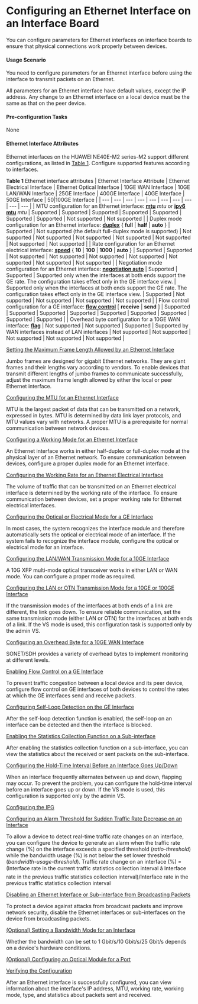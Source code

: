 Configuring an Ethernet Interface on an Interface Board
=======================================================

You can configure parameters for Ethernet interfaces on interface boards to ensure that physical connections work properly between devices.

#### Usage Scenario

You need to configure parameters for an Ethernet interface before using the interface to transmit packets on an Ethernet.

All parameters for an Ethernet interface have default values, except the IP address. Any change to an Ethernet interface on a local device must be the same as that on the peer device.


#### Pre-configuration Tasks

None


#### Ethernet Interface Attributes

Ethernet interfaces on the HUAWEI NE40E-M2 series-M2 support different configurations, as listed in [Table 1](#EN-US_TASK_0172362802__tab_dc_vrp_ethernet_cfg_000202). Configure supported features according to interfaces.

**Table 1** Ethernet interface attributes
| Ethernet Interface Attribute | Ethernet Electrical Interface | Ethernet Optical Interface | 10GE WAN Interface | 10GE LAN/WAN Interface | 25GE Interface | 400GE Interface | 40GE Interface | 50GE Interface | 50|100GE Interface |
| --- | --- | --- | --- | --- | --- | --- | --- | --- | --- |
| MTU configuration for an Ethernet interface:  [**mtu**](cmdqueryname=mtu) *mtu* or [**ipv6 mtu**](cmdqueryname=ipv6+mtu) *mtu* | Supported | Supported | Supported | Supported | Supported | Supported | Supported | Not supported | Not supported |
| Duplex mode configuration for an Ethernet interface:  [**duplex**](cmdqueryname=duplex+full+half+auto) { **full** | **half** | **auto** } | Supported | Not supported (the default full-duplex mode is supported) | Not supported | Not supported | Not supported | Not supported | Not supported | Not supported | Not supported |
| Rate configuration for an Ethernet electrical interface:  [**speed**](cmdqueryname=speed+10+100+1000+auto) { **10** | **100** | **1000** | **auto** } | Supported | Supported | Not supported | Not supported | Not supported | Not supported | Not supported | Not supported | Not supported |
| Negotiation mode configuration for an Ethernet interface:  [**negotiation auto**](cmdqueryname=negotiation+auto) | Supported | Supported | Supported only when the interfaces at both ends support the GE rate. The configuration takes effect only in the GE interface view. | Supported only when the interfaces at both ends support the GE rate. The configuration takes effect only in the GE interface view. | Supported | Not supported | Not supported | Not supported | Not supported |
| Flow control configuration for a GE interface:  [**flow control**](cmdqueryname=flow+control+receive+send) [ **receive** | **send** ] | Supported | Supported | Supported | Supported | Supported | Supported | Supported | Supported | Supported |
| Overhead byte configuration for a 10GE WAN interface:  [**flag**](cmdqueryname=flag) | Not supported | Not supported | Supported | Supported by WAN interfaces instead of LAN interfaces | Not supported | Not supported | Not supported | Not supported | Not supported |



[Setting the Maximum Frame Length Allowed by an Ethernet Interface](../../../../software/nev8r10_vrpv8r16/user/ne/dc_ne_ethernet_cfg_2010.html)

Jumbo frames are designed for gigabit Ethernet networks. They are giant frames and their lengths vary according to vendors. To enable devices that transmit different lengths of jumbo frames to communicate successfully, adjust the maximum frame length allowed by either the local or peer Ethernet interface.

[Configuring the MTU for an Ethernet Interface](../../../../software/nev8r10_vrpv8r16/user/ne/dc_ne_ethernet_cfg_2002.html)

MTU is the largest packet of data that can be transmitted on a network, expressed in bytes. MTU is determined by data link layer protocols, and MTU values vary with networks. A proper MTU is a prerequisite for normal communication between network devices.

[Configuring a Working Mode for an Ethernet Interface](../../../../software/nev8r10_vrpv8r16/user/ne/dc_ne_ethernet_cfg_2003.html)

An Ethernet interface works in either half-duplex or full-duplex mode at the physical layer of an Ethernet network. To ensure communication between devices, configure a proper duplex mode for an Ethernet interface.

[Configuring the Working Rate for an Ethernet Electrical Interface](../../../../software/nev8r10_vrpv8r16/user/ne/dc_ne_ethernet_cfg_2004.html)

The volume of traffic that can be transmitted on an Ethernet electrical interface is determined by the working rate of the interface. To ensure communication between devices, set a proper working rate for Ethernet electrical interfaces.

[Configuring the Optical or Electrical Mode for a GE Interface](../../../../software/nev8r10_vrpv8r16/user/ne/dc_ne_ethernet_cfg_2005.html)

In most cases, the system recognizes the interface module and therefore automatically sets the optical or electrical mode of an interface. If the system fails to recognize the interface module, configure the optical or electrical mode for an interface.

[Configuring the LAN/WAN Transmission Mode for a 10GE Interface](../../../../software/nev8r10_vrpv8r16/user/ne/dc_ne_ethernet_cfg_2015.html)

A 10G XFP multi-mode optical transceiver works in either LAN or WAN mode. You can configure a proper mode as required.

[Configuring the LAN or OTN Transmission Mode for a 10GE or 100GE Interface](../../../../software/nev8r10_vrpv8r16/user/ne/dc_ne_ethernet_cfg_2020.html)

If the transmission modes of the interfaces at both ends of a link are different, the link goes down. To ensure reliable communication, set the same transmission mode (either LAN or OTN) for the interfaces at both ends of a link. If the VS mode is used, this configuration task is supported only by the admin VS.

[Configuring an Overhead Byte for a 10GE WAN Interface](../../../../software/nev8r10_vrpv8r16/user/ne/dc_ne_ethernet_cfg_2006.html)

SONET/SDH provides a variety of overhead bytes to implement monitoring at different levels.

[Enabling Flow Control on a GE Interface](../../../../software/nev8r10_vrpv8r16/user/ne/dc_ne_ethernet_cfg_2014.html)

To prevent traffic congestion between a local device and its peer device, configure flow control on GE interfaces of both devices to control the rates at which the GE interfaces send and receive packets.

[Configuring Self-Loop Detection on the GE Interface](../../../../software/nev8r10_vrpv8r16/user/ne/dc_ne_ethernet_cfg_5001.html)

After the self-loop detection function is enabled, the self-loop on an interface can be detected and then the interface is blocked.

[Enabling the Statistics Collection Function on a Sub-interface](../../../../software/nev8r10_vrpv8r16/user/vrp/dc_vrp_ethernet_cfg_0019.html)

After enabling the statistics collection function on a sub-interface, you can view the statistics about the received or sent packets on the sub-interface.

[Configuring the Hold-Time Interval Before an Interface Goes Up/Down](../../../../software/nev8r10_vrpv8r16/user/ne/dc_ne_ethernet_cfg_2001.html)

When an interface frequently alternates between up and down, flapping may occur. To prevent the problem, you can configure the hold-time interval before an interface goes up or down. If the VS mode is used, this configuration is supported only by the admin VS.

[Configuring the IPG](../../../../software/nev8r10_vrpv8r16/user/ne/dc_pnf_ethernet_cfg_2001.html)



[Configuring an Alarm Threshold for Sudden Traffic Rate Decrease on an Interface](../../../../software/nev8r10_vrpv8r16/user/vrp/dc_vrp_ethernet_cfg_2031.html)

To allow a device to detect real-time traffic rate changes on an interface, you can configure the device to generate an alarm when the traffic rate change (%) on the interface exceeds a specified threshold (*ratio-threshold*) while the bandwidth usage (%) is not below the set lower threshold (*bandwidth-usage-threshold*). Traffic rate change on an interface (%) = (Interface rate in the current traffic statistics collection interval â Interface rate in the previous traffic statistics collection interval)/Interface rate in the previous traffic statistics collection interval

[Disabling an Ethernet Interface or Sub-interface from Broadcasting Packets](../../../../software/nev8r10_vrpv8r16/user/vrp/dc_vrp_ethernet_cfg_0021.html)

To protect a device against attacks from broadcast packets and improve network security, disable the Ethernet interfaces or sub-interfaces on the device from broadcasting packets.

[(Optional) Setting a Bandwidth Mode for an Interface](../../../../software/nev8r10_vrpv8r16/user/ne/dc_ne_ethernet_cfg_2018.html)

Whether the bandwidth can be set to 1 Gbit/s/10 Gbit/s/25 Gbit/s depends on a device's hardware conditions.

[(Optional) Configuring an Optical Module for a Port](../../../../software/nev8r10_vrpv8r16/user/ne/dc_ne_ethernet_cfg_2019.html)



[Verifying the Configuration](../../../../software/nev8r10_vrpv8r16/user/ne/dc_ne_ethernet_cfg_2008.html)

After an Ethernet interface is successfully configured, you can view information about the interface's IP address, MTU, working rate, working mode, type, and statistics about packets sent and received.